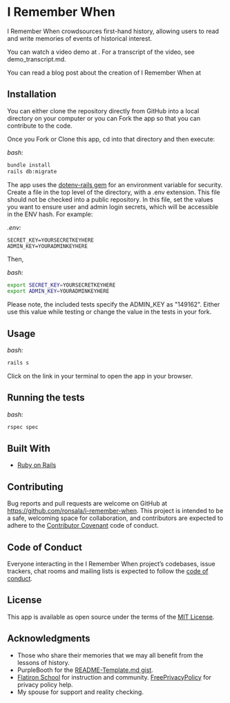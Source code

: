 # I Remember When

I Remember When crowdsources first-hand history, allowing users to read and write memories of events of historical interest.

You can watch a video demo at
<TODO>.
For a transcript of the video, see demo_transcript.md.

You can read a blog post about the creation of I Remember When at
<TODO>

## Installation

You can either clone the repository directly from GitHub into a local directory on your computer or you can Fork the app so that you can contribute to the code.

Once you Fork or Clone this app, cd into that directory and then execute:

*bash:*

```bash
bundle install
rails db:migrate
```

The app uses the [dotenv-rails gem](https://github.com/bkeepers/dotenv) for an environment variable for security. Create a file in the top level of the directory, with a .env extension. This file should not be checked into a public repository. In this file, set the values you want to ensure user and admin login secrets, which will be accessible in the ENV hash. For example:

*.env:*

```text
SECRET_KEY=YOURSECRETKEYHERE
ADMIN_KEY=YOURADMINKEYHERE
```

Then,

*bash:*

```bash
export SECRET_KEY=YOURSECRETKEYHERE
export ADMIN_KEY=YOURADMINKEYHERE
```

Please note, the included tests specify the ADMIN_KEY as "149162". Either use this value while testing or change the value in the tests in your fork.

## Usage

*bash:*

```bash
rails s
```

Click on the link in your terminal to open the app in your browser.

## Running the tests

*bash:*

```bash
rspec spec
```

## Built With

* [Ruby on Rails](https://rubyonrails.org/)

## Contributing

Bug reports and pull requests are welcome on GitHub at <https://github.com/ronsala/i-remember-when>. This project is intended to be a safe, welcoming space for collaboration, and contributors are expected to adhere to the [Contributor Covenant](http://contributor-covenant.org) code of conduct.
## Code of Conduct

Everyone interacting in the I Remember When project’s codebases, issue trackers, chat rooms and mailing lists is expected to follow the [code of conduct](https://github.com/ronsala/quiet-places/blob/master/CODE_OF_CONDUCT.md).

## License

This app is available as open source under the terms of the [MIT License](https://opensource.org/licenses/MIT).

## Acknowledgments

* Those who share their memories that we may all benefit from the lessons of history.
* PurpleBooth for the [README-Template.md gist](https://gist.github.com/PurpleBooth/109311bb0361f32d87a2).
* [Flatiron School](https://flatironschool.com) for instruction and community.
[FreePrivacyPolicy](https://www.freeprivacypolicy.com) for privacy policy help.
* My spouse for support and reality checking.